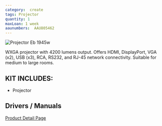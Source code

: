 ```yaml
---
category:  create
tags: Projector
quantity: 1
maxLoan: 1 week
aaunumbers:  AAU805462
---
```

![Projector Eb 1945w](https://cdn.bdstall.com/product-image/giant_52526.jpg)

WXGA projector with 4200 lumens output. Offers HDMI, DisplayPort, VGA (x2), USB (x3), RCA, RS232, and RJ-45 network connectivity. Suitable for medium to large rooms.
## KIT INCLUDES:
-  Projector

## Drivers / Manuals
[Product Detail Page](https://www.epson.eu/en_EU/products/projectors/installation/epson-eb-1945w/p/11573)



